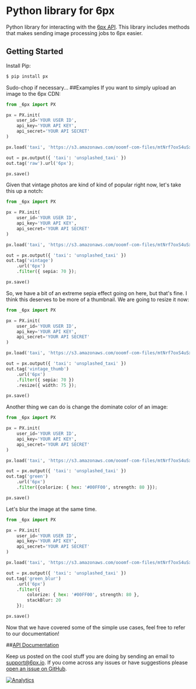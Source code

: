 Python library for 6px
======================

Python library for interacting with the [6px API](http://6px.io). This library includes methods that makes sending image processing jobs to 6px easier.

## Getting Started

Install Pip:
```bash
$ pip install px
```
Sudo-chop if necessary...
##Examples
If you want to simply upload an image to the 6px CDN:
```python
from _6px import PX

px = PX.init(
    user_id='YOUR USER ID',
    api_key='YOUR API KEY',
    api_secret='YOUR API SECRET'
)

px.load('taxi', 'https://s3.amazonaws.com/ooomf-com-files/mtNrf7oxS4uSxTzMBWfQ_DSC_0043.jpg')

out = px.output({ 'taxi': 'unsplashed_taxi' })
out.tag('raw').url('6px');

px.save()
```

Given that vintage photos are kind of kind of popular right now, let's take this up a notch:
```python
from _6px import PX

px = PX.init(
	user_id='YOUR USER ID',
	api_key='YOUR API KEY',
	api_secret='YOUR API SECRET'
)

px.load('taxi', 'https://s3.amazonaws.com/ooomf-com-files/mtNrf7oxS4uSxTzMBWfQ_DSC_0043.jpg')

out = px.output({ 'taxi': 'unsplashed_taxi' })
out.tag('vintage')
	.url('6px')
	.filter({ sepia: 70 });

px.save()
```
So, we have a bit of an extreme sepia effect going on here, but that's fine.  I think this deserves to be more of a thumbnail.  We are going to resize it now:
```python
from _6px import PX

px = PX.init(
	user_id='YOUR USER ID',
	api_key='YOUR API KEY',
	api_secret='YOUR API SECRET'
)

px.load('taxi', 'https://s3.amazonaws.com/ooomf-com-files/mtNrf7oxS4uSxTzMBWfQ_DSC_0043.jpg')

out = px.output({ 'taxi': 'unsplashed_taxi' })
out.tag('vintage_thumb')
	.url('6px')
	.filter({ sepia: 70 })
	.resize({ width: 75 });

px.save()
```
Another thing we can do is change the dominate color of an image:
```python
from _6px import PX

px = PX.init(
	user_id='YOUR USER ID',
	api_key='YOUR API KEY',
	api_secret='YOUR API SECRET'
)

px.load('taxi', 'https://s3.amazonaws.com/ooomf-com-files/mtNrf7oxS4uSxTzMBWfQ_DSC_0043.jpg')

out = px.output({ 'taxi': 'unsplashed_taxi' })
out.tag('green')
	.url('6px')
	.filter({colorize: { hex: '#00FF00', strength: 80 }});

px.save()
```
Let's blur the image at the same time.
```python
from _6px import PX

px = PX.init(
	user_id='YOUR USER ID',
	api_key='YOUR API KEY',
	api_secret='YOUR API SECRET'
)

px.load('taxi', 'https://s3.amazonaws.com/ooomf-com-files/mtNrf7oxS4uSxTzMBWfQ_DSC_0043.jpg')

out = px.output({ 'taxi': 'unsplashed_taxi' })
out.tag('green_blur')
	.url('6px')
	.filter({
		colorize: { hex: '#00FF00', strength: 80 },
		stackBlur: 20
	});

px.save()
```
Now that we have covered some of the simple use cases, feel free to refer to our documentation!

##[API Documentation](https://github.com/6px-io/6px-api-docs)

Keep us posted on the cool stuff you are doing by sending an email to <support@6px.io>. If you come across any issues or have suggestions please [open an issue on GitHub](https://github.com/6px-io/6px-node/issues).

[![Analytics](https://ga-beacon.appspot.com/UA-44211810-2/6px-python)](https://github.com/igrigorik/ga-beacon)
